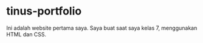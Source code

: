 # tinus-portfolio
Ini adalah website pertama saya. Saya buat saat saya kelas 7, menggunakan HTML dan CSS.

